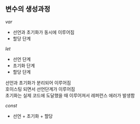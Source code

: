 ## 변수의 생성과정

*var*

- 선언과 초기화가 동시에 이루어짐
- 할당 단계

*let*

- 선언 단계
- 초기화 단계
- 할당 단계

선언과 초기화가 분리되어 이루어짐<br>
호이스팅 되면서 선언단계가 이루어짐<br>
초기화는 실제 코드에 도달했을 때 이루어져서 레퍼런스 에러가 발생함

*const*

- 선언 + 초기화 + 할당


